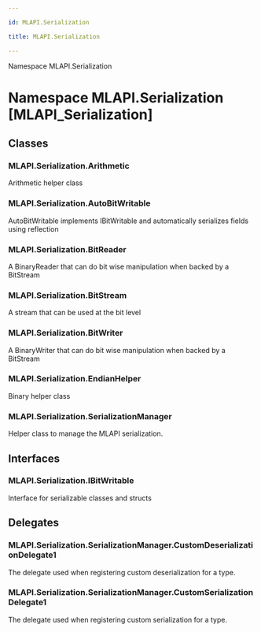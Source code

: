 ```yaml
---

id: MLAPI.Serialization

title: MLAPI.Serialization

---
```


Namespace MLAPI.Serialization

# Namespace MLAPI.Serialization [MLAPI_Serialization]

<div class="markdown level0 summary" markdown="1">

</div>

<div class="markdown level0 conceptual" markdown="1">

</div>

<div class="markdown level0 remarks" markdown="1">

</div>

## Classes

### MLAPI.Serialization.Arithmetic

<div class="section" markdown="1">

Arithmetic helper class

</div>

### MLAPI.Serialization.AutoBitWritable

<div class="section" markdown="1">

AutoBitWritable implements IBitWritable and automatically serializes
fields using reflection

</div>

### MLAPI.Serialization.BitReader

<div class="section" markdown="1">

A BinaryReader that can do bit wise manipulation when backed by a
BitStream

</div>

### MLAPI.Serialization.BitStream

<div class="section" markdown="1">

A stream that can be used at the bit level

</div>

### MLAPI.Serialization.BitWriter

<div class="section" markdown="1">

A BinaryWriter that can do bit wise manipulation when backed by a
BitStream

</div>

### MLAPI.Serialization.EndianHelper

<div class="section" markdown="1">

Binary helper class

</div>

### MLAPI.Serialization.SerializationManager

<div class="section" markdown="1">

Helper class to manage the MLAPI serialization.

</div>

## Interfaces

### MLAPI.Serialization.IBitWritable

<div class="section" markdown="1">

Interface for serializable classes and structs

</div>

## Delegates

### MLAPI.Serialization.SerializationManager.CustomDeserializationDelegate1

<div class="section" markdown="1">

The delegate used when registering custom deserialization for a type.

</div>

### MLAPI.Serialization.SerializationManager.CustomSerializationDelegate1

<div class="section" markdown="1">

The delegate used when registering custom serialization for a type.

</div>
